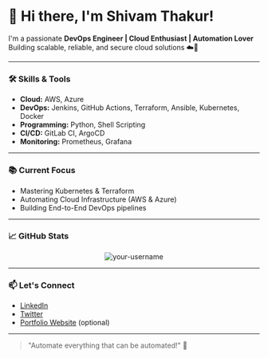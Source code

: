 # 👋 Hi there, I'm Shivam Thakur!

I'm a passionate **DevOps Engineer | Cloud Enthusiast | Automation Lover**  
Building scalable, reliable, and secure cloud solutions ☁️🚀  

---

### 🛠️ Skills & Tools
- **Cloud:** AWS, Azure
- **DevOps:** Jenkins, GitHub Actions, Terraform, Ansible, Kubernetes, Docker
- **Programming:** Python, Shell Scripting
- **CI/CD:** GitLab CI, ArgoCD
- **Monitoring:** Prometheus, Grafana

---

### 📚 Current Focus
- Mastering Kubernetes & Terraform
- Automating Cloud Infrastructure (AWS & Azure)
- Building End-to-End DevOps pipelines

---

### 📈 GitHub Stats
<p align="center">
  <img src="https://github-readme-stats.vercel.app/api?username=your-username&show_icons=true&theme=tokyonight" alt="your-username" />
</p>

---

### 📫 Let's Connect
- [LinkedIn](https://www.linkedin.com/in/your-profile)
- [Twitter](https://twitter.com/your-profile)
- [Portfolio Website](https://yourwebsite.com) (optional)

---

> "Automate everything that can be automated!" 🚀
